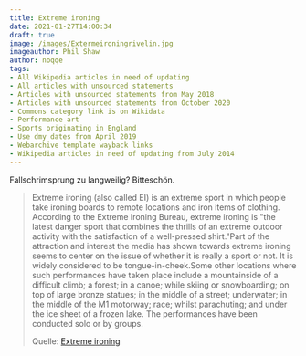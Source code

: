 ```yaml
---
title: Extreme ironing
date: 2021-01-27T14:00:34
draft: true
image: /images/Extermeironingrivelin.jpg
imageauthor: Phil Shaw
author: noqqe
tags:
- All Wikipedia articles in need of updating
- All articles with unsourced statements
- Articles with unsourced statements from May 2018
- Articles with unsourced statements from October 2020
- Commons category link is on Wikidata
- Performance art
- Sports originating in England
- Use dmy dates from April 2019
- Webarchive template wayback links
- Wikipedia articles in need of updating from July 2014
---
```


Fallschrimsprung zu langweilig? Bitteschön.

> Extreme ironing (also called EI) is an extreme sport in which people take
> ironing boards to remote locations and iron items of clothing.  According to
> the Extreme Ironing Bureau, extreme ironing is "the latest danger sport that
> combines the thrills of an extreme outdoor activity with the satisfaction of a
> well-pressed shirt."Part of the attraction and interest the media has shown
> towards extreme ironing seems to center on the issue of whether it is really a
> sport or not. It is widely considered to be tongue-in-cheek.Some other
> locations where such performances have taken place include a mountainside of a
> difficult climb; a forest; in a canoe; while skiing or snowboarding; on top of
> large bronze statues; in the middle of a street; underwater; in the middle of
> the M1 motorway; race;  whilst parachuting; and under the ice sheet of a
> frozen lake.  The performances have been conducted solo or by groups.
>
> Quelle: [Extreme ironing](https://en.wikipedia.org/wiki/Extreme_ironing)
